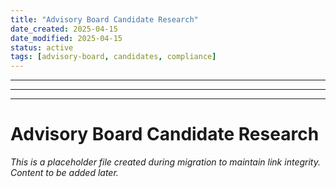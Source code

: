 ```yaml
---
title: "Advisory Board Candidate Research"
date_created: 2025-04-15
date_modified: 2025-04-15
status: active
tags: [advisory-board, candidates, compliance]
---
```


---

---

---

# Advisory Board Candidate Research

*This is a placeholder file created during migration to maintain link integrity. Content to be added later.*

